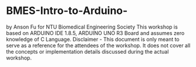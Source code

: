 # BMES-Intro-to-Arduino-
by Anson Fu for NTU Biomedical Engineering Society  This workshop is based on ARDUINO IDE 1.8.5, ARDUINO UNO R3 Board and assumes zero knowledge of C Language.  Disclaimer - This document is only meant to serve as a reference for the attendees of the workshop. It does not cover all the concepts or implementation details discussed during the actual workshop.
